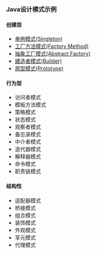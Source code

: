 ### Java设计模式示例

#### 创建型

- [单例模式(Singleton)](/src/main/java/com/example/create/singleton)
- [工厂方法模式(Factory Method)](/src/main/java/com/example/create/factory_method)
- [抽象工厂模式(Abstract Factory)](/src/main/java/com/example/create/abstract_factory)
- [建造者模式(Builder)](/src/main/java/com/example/create/builder)
- [原型模式(Prototype)](/src/main/java/com/example/create/prototype)

#### 行为型

- 访问者模式
- 模板方法模式
- 策略模式
- 状态模式
- 观察者模式
- 备忘录模式
- 中介者模式
- 迭代器模式
- 解释器模式
- 命令模式
- 职责链模式

#### 结构性

- 适配器模式
- 桥接模式
- 组合模式
- 装饰模式
- 外观模式
- 享元模式
- 代理模式